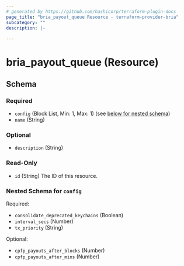 ```yaml
---
# generated by https://github.com/hashicorp/terraform-plugin-docs
page_title: "bria_payout_queue Resource - terraform-provider-bria"
subcategory: ""
description: |-
  
---
```


# bria_payout_queue (Resource)





<!-- schema generated by tfplugindocs -->
## Schema

### Required

- `config` (Block List, Min: 1, Max: 1) (see [below for nested schema](#nestedblock--config))
- `name` (String)

### Optional

- `description` (String)

### Read-Only

- `id` (String) The ID of this resource.

<a id="nestedblock--config"></a>
### Nested Schema for `config`

Required:

- `consolidate_deprecated_keychains` (Boolean)
- `interval_secs` (Number)
- `tx_priority` (String)

Optional:

- `cpfp_payouts_after_blocks` (Number)
- `cpfp_payouts_after_mins` (Number)


